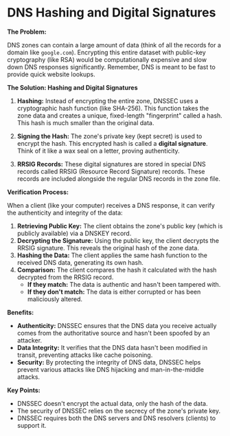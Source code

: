 # DNS Hashing and Digital Signatures

**The Problem:**

DNS zones can contain a large amount of data (think of all the records for a domain like `google.com`). Encrypting this entire dataset with public-key cryptography (like RSA) would be computationally expensive and slow down DNS responses significantly. Remember, DNS is meant to be fast to provide quick website lookups.

**The Solution: Hashing and Digital Signatures**

1. **Hashing:** Instead of encrypting the entire zone, DNSSEC uses a cryptographic hash function (like SHA-256). This function takes the zone data and creates a unique, fixed-length "fingerprint" called a hash.  This hash is much smaller than the original data.

2. **Signing the Hash:** The zone's private key (kept secret) is used to encrypt the hash. This encrypted hash is called a **digital signature**. Think of it like a wax seal on a letter, proving authenticity.

3. **RRSIG Records:** These digital signatures are stored in special DNS records called RRSIG (Resource Record Signature) records. These records are included alongside the regular DNS records in the zone file.

**Verification Process:**

When a client (like your computer) receives a DNS response, it can verify the authenticity and integrity of the data:

1. **Retrieving Public Key:** The client obtains the zone's public key (which is publicly available) via a DNSKEY record.
2. **Decrypting the Signature:** Using the public key, the client decrypts the RRSIG signature. This reveals the original hash of the zone data.
3. **Hashing the Data:** The client applies the same hash function to the received DNS data, generating its own hash.
4. **Comparison:** The client compares the hash it calculated with the hash decrypted from the RRSIG record. 
    * **If they match:** The data is authentic and hasn't been tampered with.
    * **If they don't match:** The data is either corrupted or has been maliciously altered.

**Benefits:**

* **Authenticity:** DNSSEC ensures that the DNS data you receive actually comes from the authoritative source and hasn't been spoofed by an attacker.
* **Data Integrity:**  It verifies that the DNS data hasn't been modified in transit, preventing attacks like cache poisoning.
* **Security:** By protecting the integrity of DNS data, DNSSEC helps prevent various attacks like DNS hijacking and man-in-the-middle attacks.

**Key Points:**

* DNSSEC doesn't encrypt the actual data, only the hash of the data.
* The security of DNSSEC relies on the secrecy of the zone's private key.
* DNSSEC requires both the DNS servers and DNS resolvers (clients) to support it.

